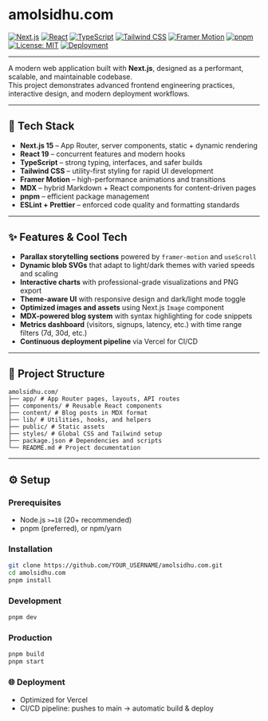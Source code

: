 # amolsidhu.com

[![Next.js](https://img.shields.io/badge/Next.js-15.x-black)](#)
[![React](https://img.shields.io/badge/React-19.x-61dafb)](#)
[![TypeScript](https://img.shields.io/badge/TypeScript-5.x-3178c6)](#)
[![Tailwind CSS](https://img.shields.io/badge/Tailwind-3.x-38bdf8)](#)
[![Framer Motion](https://img.shields.io/badge/Framer%20Motion-animations-blueviolet)](#)
[![pnpm](https://img.shields.io/badge/pnpm-10.x-f69220)](#)
[![License: MIT](https://img.shields.io/badge/License-MIT-green.svg)](LICENSE)
[![Deployment](https://deploy-badge.vercel.app/vercel/YOUR_VERCEL_PROJECT_NAME)](https://YOUR_DOMAIN_OR_VERCEL_URL)

---

A modern web application built with **Next.js**, designed as a performant, scalable, and maintainable codebase.  
This project demonstrates advanced frontend engineering practices, interactive design, and modern deployment workflows.

---

## 🚀 Tech Stack

- **Next.js 15** – App Router, server components, static + dynamic rendering
- **React 19** – concurrent features and modern hooks
- **TypeScript** – strong typing, interfaces, and safer builds
- **Tailwind CSS** – utility-first styling for rapid UI development
- **Framer Motion** – high-performance animations and transitions
- **MDX** – hybrid Markdown + React components for content-driven pages
- **pnpm** – efficient package management
- **ESLint + Prettier** – enforced code quality and formatting standards

---

## ✨ Features & Cool Tech

- **Parallax storytelling sections** powered by `framer-motion` and `useScroll`
- **Dynamic blob SVGs** that adapt to light/dark themes with varied speeds and scaling
- **Interactive charts** with professional-grade visualizations and PNG export
- **Theme-aware UI** with responsive design and dark/light mode toggle
- **Optimized images and assets** using Next.js `Image` component
- **MDX-powered blog system** with syntax highlighting for code snippets
- **Metrics dashboard** (visitors, signups, latency, etc.) with time range filters (7d, 30d, etc.)
- **Continuous deployment pipeline** via Vercel for CI/CD

---

## 📂 Project Structure

```
amolsidhu.com/
├── app/ # App Router pages, layouts, API routes
├── components/ # Reusable React components
├── content/ # Blog posts in MDX format
├── lib/ # Utilities, hooks, and helpers
├── public/ # Static assets
├── styles/ # Global CSS and Tailwind setup
├── package.json # Dependencies and scripts
└── README.md # Project documentation
```

---

## ⚙️ Setup

### Prerequisites

- Node.js `>=18` (20+ recommended)
- pnpm (preferred), or npm/yarn

### Installation

```bash
git clone https://github.com/YOUR_USERNAME/amolsidhu.com.git
cd amolsidhu.com
pnpm install
```

### Development

```bash
pnpm dev
```

### Production

```bash
pnpm build
pnpm start
```

### 🌐 Deployment

- Optimized for Vercel
- CI/CD pipeline: pushes to main → automatic build & deploy
